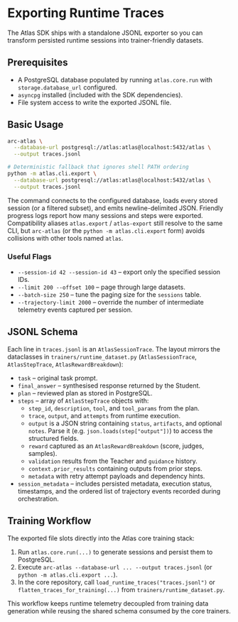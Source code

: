 # Exporting Runtime Traces

The Atlas SDK ships with a standalone JSONL exporter so you can transform persisted runtime sessions into trainer-friendly datasets.

## Prerequisites

- A PostgreSQL database populated by running `atlas.core.run` with `storage.database_url` configured.
- `asyncpg` installed (included with the SDK dependencies).
- File system access to write the exported JSONL file.

## Basic Usage

```bash
arc-atlas \
  --database-url postgresql://atlas:atlas@localhost:5432/atlas \
  --output traces.jsonl

# Deterministic fallback that ignores shell PATH ordering
python -m atlas.cli.export \
  --database-url postgresql://atlas:atlas@localhost:5432/atlas \
  --output traces.jsonl
```

The command connects to the configured database, loads every stored session (or a filtered subset), and emits newline-delimited JSON. Friendly progress logs report how many sessions and steps were exported. Compatibility aliases `atlas.export` / `atlas-export` still resolve to the same CLI, but `arc-atlas` (or the `python -m atlas.cli.export` form) avoids collisions with other tools named `atlas`.

### Useful Flags

- `--session-id 42 --session-id 43` – export only the specified session IDs.
- `--limit 200 --offset 100` – page through large datasets.
- `--batch-size 250` – tune the paging size for the `sessions` table.
- `--trajectory-limit 2000` – override the number of intermediate telemetry events captured per session.

## JSONL Schema

Each line in `traces.jsonl` is an `AtlasSessionTrace`. The layout mirrors the dataclasses in `trainers/runtime_dataset.py` (`AtlasSessionTrace`, `AtlasStepTrace`, `AtlasRewardBreakdown`):

- `task` – original task prompt.
- `final_answer` – synthesised response returned by the Student.
- `plan` – reviewed plan as stored in PostgreSQL.
- `steps` – array of `AtlasStepTrace` objects with:
  - `step_id`, `description`, `tool`, and `tool_params` from the plan.
  - `trace`, `output`, and `attempts` from runtime execution.
  - `output` is a JSON string containing `status`, `artifacts`, and optional `notes`. Parse it (e.g. `json.loads(step["output"])`) to access the structured fields.
  - `reward` captured as an `AtlasRewardBreakdown` (score, judges, samples).
  - `validation` results from the Teacher and `guidance` history.
  - `context.prior_results` containing outputs from prior steps.
  - `metadata` with retry attempt payloads and dependency hints.
- `session_metadata` – includes persisted metadata, execution status, timestamps, and the ordered list of trajectory events recorded during orchestration.

## Training Workflow

The exported file slots directly into the Atlas core training stack:

1. Run `atlas.core.run(...)` to generate sessions and persist them to PostgreSQL.
2. Execute `arc-atlas --database-url ... --output traces.jsonl` (or `python -m atlas.cli.export ...`).
3. In the core repository, call `load_runtime_traces("traces.jsonl")` or `flatten_traces_for_training(...)` from `trainers/runtime_dataset.py`.

This workflow keeps runtime telemetry decoupled from training data generation while reusing the shared schema consumed by the core trainers.
